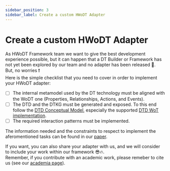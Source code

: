 ```yaml
---
sidebar_position: 3
sidebar_label: Create a custom HWoDT Adapter
---
```


# Create a custom HWoDT Adapter
As HWoDT Framework team we want to give the best development experience possible, but it can happen that a DT Builder or Framework has not yet been explored by our team and no adapter has been released :grimacing:. \
But, no worries :exclamation:  \
Here is the simple checklist that you need to cover in order to implement your HWoDT adapter:
- [ ] The internal metamodel used by the DT technology must be aligned with the WoDT one (Properties, Relationships, Actions, and Events).
- [ ] The DTD and the DTKG must be generated and exposed. To this end follow the [DTD Conceptual Model](https://github.com/Web-of-Digital-Twins/dtd-conceptual-model), especially the supported [DTD WoT implementation](https://github.com/Web-of-Digital-Twins/dtd-conceptual-model/blob/main/implementations/wot/wot-mappings.md).
- [ ] The required interaction patterns must be implemented.

The information needed and the constraints to respect to implement the aferomentioned tasks can be found in our [paper](https://doi.org/10.1145/3652620.3688263).

If you want, you can also share your adapter with us, and we will consider to include your work within our framework :sunglasses::fire:. \
Remember, if you contribute with an academic work, please remeber to cite us (see our [academia page](https://web-of-digital-twins.github.io/academia/)).
